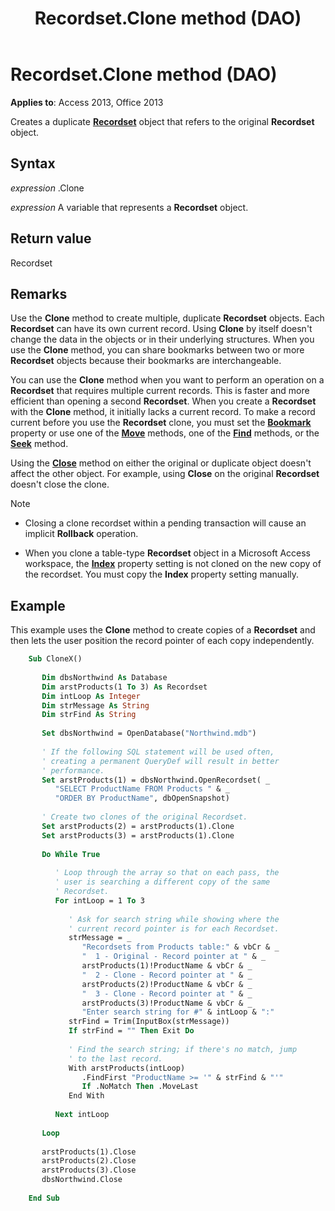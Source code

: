 ﻿---
title: Recordset.Clone method (DAO)
TOCTitle: Clone Method
ms:assetid: 50cbc011-7e72-4dee-488d-96e681618e8e
ms:mtpsurl: https://msdn.microsoft.com/library/Ff193824(v=office.15)
ms:contentKeyID: 48544802
ms.date: 09/18/2015
mtps_version: v=office.15
f1_keywords:
- dao360.chm1052909
f1_categories:
- Office.Version=v15
---

# Recordset.Clone method (DAO)


**Applies to**: Access 2013, Office 2013

Creates a duplicate **[Recordset](recordset-object-dao.md)** object that refers to the original **Recordset** object.

## Syntax

*expression* .Clone

*expression* A variable that represents a **Recordset** object.

## Return value

Recordset

## Remarks

Use the **Clone** method to create multiple, duplicate **Recordset** objects. Each **Recordset** can have its own current record. Using **Clone** by itself doesn't change the data in the objects or in their underlying structures. When you use the **Clone** method, you can share bookmarks between two or more **Recordset** objects because their bookmarks are interchangeable.

You can use the **Clone** method when you want to perform an operation on a **Recordset** that requires multiple current records. This is faster and more efficient than opening a second **Recordset**. When you create a **Recordset** with the **Clone** method, it initially lacks a current record. To make a record current before you use the **Recordset** clone, you must set the **[Bookmark](recordset-bookmark-property-dao.md)** property or use one of the **[Move](recordset-movefirst-method-dao.md)** methods, one of the **[Find](recordset-findfirst-method-dao.md)** methods, or the **[Seek](recordset-seek-method-dao.md)** method.

Using the **[Close](connection-close-method-dao.md)** method on either the original or duplicate object doesn't affect the other object. For example, using **Close** on the original **Recordset** doesn't close the clone.


> [!NOTE]
> <UL>
> <LI>
> <P>Closing a clone recordset within a pending transaction will cause an implicit <STRONG>Rollback</STRONG> operation.</P>
> <LI>
> <P>When you clone a table-type <STRONG>Recordset</STRONG> object in a Microsoft Access workspace, the <STRONG><A href="recordset2-index-property-dao.md">Index</A></STRONG> property setting is not cloned on the new copy of the recordset. You must copy the <STRONG>Index</STRONG> property setting manually.</P></LI></UL>



## Example

This example uses the **Clone** method to create copies of a **Recordset** and then lets the user position the record pointer of each copy independently.

```vb
    Sub CloneX() 
     
       Dim dbsNorthwind As Database 
       Dim arstProducts(1 To 3) As Recordset 
       Dim intLoop As Integer 
       Dim strMessage As String 
       Dim strFind As String 
     
       Set dbsNorthwind = OpenDatabase("Northwind.mdb") 
     
       ' If the following SQL statement will be used often,  
       ' creating a permanent QueryDef will result in better 
       ' performance. 
       Set arstProducts(1) = dbsNorthwind.OpenRecordset( _ 
          "SELECT ProductName FROM Products " & _ 
          "ORDER BY ProductName", dbOpenSnapshot) 
     
       ' Create two clones of the original Recordset. 
       Set arstProducts(2) = arstProducts(1).Clone 
       Set arstProducts(3) = arstProducts(1).Clone 
     
       Do While True 
     
          ' Loop through the array so that on each pass, the  
          ' user is searching a different copy of the same  
          ' Recordset. 
          For intLoop = 1 To 3 
     
             ' Ask for search string while showing where the 
             ' current record pointer is for each Recordset. 
             strMessage = _ 
                "Recordsets from Products table:" & vbCr & _ 
                "  1 - Original - Record pointer at " & _ 
                arstProducts(1)!ProductName & vbCr & _ 
                "  2 - Clone - Record pointer at " & _ 
                arstProducts(2)!ProductName & vbCr & _ 
                "  3 - Clone - Record pointer at " & _ 
                arstProducts(3)!ProductName & vbCr & _ 
                "Enter search string for #" & intLoop & ":" 
             strFind = Trim(InputBox(strMessage)) 
             If strFind = "" Then Exit Do 
     
             ' Find the search string; if there's no match, jump 
             ' to the last record. 
             With arstProducts(intLoop) 
                .FindFirst "ProductName >= '" & strFind & "'" 
                If .NoMatch Then .MoveLast 
             End With 
     
          Next intLoop 
     
       Loop 
     
       arstProducts(1).Close 
       arstProducts(2).Close 
       arstProducts(3).Close 
       dbsNorthwind.Close 
     
    End Sub
```
